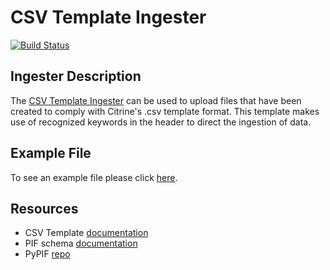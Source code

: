 # CSV Template Ingester
[![Build Status](https://travis-ci.org/CitrineInformatics/csv_template_ingester.svg?branch=master)](https://travis-ci.org/CitrineInformatics/csv_template_ingester)


## Ingester Description
The [CSV Template Ingester](http://help.citrination.com/knowledgebase/articles/1188136) can be used to upload files that have been created to comply with Citrine's .csv template format. This template makes use of recognized keywords in the header to direct the ingestion of data.

## Example File
To see an example file please click [here](https://github.com/CitrineInformatics/csv_template_ingester/blob/develop/test_files/template_example_two.csv).

## Resources
- CSV Template [documentation](http://help.citrination.com/knowledgebase/articles/1188136)
- PIF schema [documentation](http://citrineinformatics.github.io/pif-documentation/)
- PyPIF [repo](https://github.com/CitrineInformatics/pypif)
